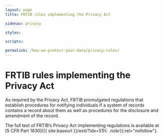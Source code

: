 ```yaml
---
layout: page
title: FRTIB rules implementing the Privacy Act

sidenav: privacy

styles:

scripts:

permalink: /how-we-protect-your-data/privacy-rules/
---
```

# FRTIB rules implementing the Privacy Act

As required by the Privacy Act, FRTIB promulgated regulations that establish procedures for notifying individuals if a system of records contains a record about them as well as procedures for the disclosure and amendment of the record.

The full text of FRTIB’s Privacy Act implementing regulations is available at [5 CFR Part 1630]({{ site.baseurl }}/exit/?idx=51){: .nobr}{:rel="nofollow"}.

<!-- CONTENT END -->
